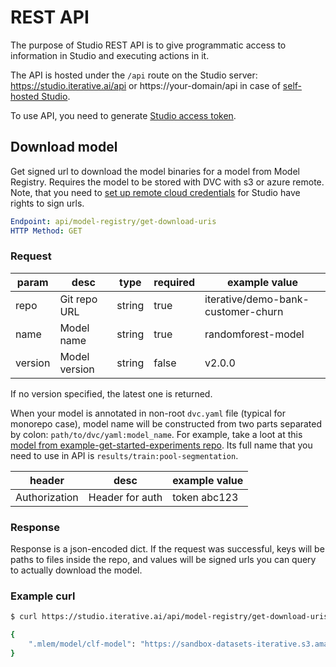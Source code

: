 # REST API

The purpose of Studio REST API is to give programmatic access to information in
Studio and executing actions in it.

The API is hosted under the `/api` route on the Studio server:
https://studio.iterative.ai/api or https://your-domain/api in case of
[self-hosted Studio](/doc/studio/self-hosting/installation).

To use API, you need to generate
[Studio access token](/doc/studio/user-guide/account-management#studio-access-token).

## Download model

Get signed url to download the model binaries for a model from Model Registry.
Requires the model to be stored with DVC with s3 or azure remote. Note, that you
need to
[set up remote cloud credentials](/doc/studio/user-guide/account-management#cloud-credentials)
for Studio have rights to sign urls.

```yaml
Endpoint: api/model-registry/get-download-uris
HTTP Method: GET
```

### Request

| param   | desc          | type   | required | example value                      |
| ------- | ------------- | ------ | -------- | ---------------------------------- |
| repo    | Git repo URL  | string | true     | iterative/demo-bank-customer-churn |
| name    | Model name    | string | true     | randomforest-model                 |
| version | Model version | string | false    | v2.0.0                             |

If no version specified, the latest one is returned.

When your model is annotated in non-root `dvc.yaml` file (typical for monorepo
case), model name will be constructed from two parts separated by colon:
`path/to/dvc/yaml:model_name`. For example, take a loot at this
[model from example-get-started-experiments repo](https://studio.iterative.ai/user/aguschin/models/VtQdva13kMSPsN_N8004aQ==/pool-segmentation/v1.0.1).
Its full name that you need to use in API is `results/train:pool-segmentation`.

| header        | desc            | example value |
| ------------- | --------------- | ------------- |
| Authorization | Header for auth | token abc123  |

### Response

Response is a json-encoded dict. If the request was successful, keys will be
paths to files inside the repo, and values will be signed urls you can query to
actually download the model.

### Example curl

```sh
$ curl https://studio.iterative.ai/api/model-registry/get-download-uris?repo=git@github.com:iterative/demo-bank-customer-churn.git&name=randomforest-model&version=v2.0.0 --header "Authorization:token <TOKEN>"

{
    ".mlem/model/clf-model": "https://sandbox-datasets-iterative.s3.amazonaws.com/bank-customer-churn/86/bd02376ac675568ba2fac566169ef9?X-Amz-Algorithm=AWS4-HMAC-SHA256&X-Amz-Credential=AKIAU7UXIWDIQFPCO76Q%2F20230706%2Fus-east-1%2Fs3%2Faws4_request&X-Amz-Date=20230706T134619Z&X-Amz-Expires=3600&X-Amz-SignedHeaders=host&X-Amz-Signature=6807259ddd1f4448ed1e3c5d4503039884f7779381ee556175096b0a884ba1a6"
}
```
